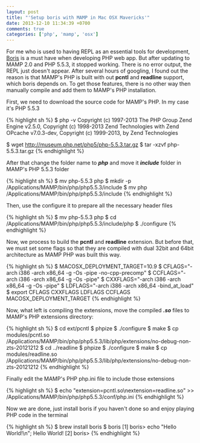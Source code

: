 ```yaml
---
layout: post
title: "'Setup boris with MAMP in Mac OSX Mavericks'"
date: 2013-12-10 11:34:39 +0700
comments: true
categories: ['php', 'mamp', 'osx']
---
```


For me who is used to having REPL as an essential tools for development, [Boris](https://github.com/d11wtq/boris) is a must have when developing PHP web app.
But after updating to MAMP 2.0 and PHP 5.5.3, it stopped working. There is no error output, the REPL just doesn't appear.
After several hours of googling, I found out the reason is that MAMP's PHP is built with out **pcntl** and **readline** support, which boris depends on. To get those features, there is no other way then manually compile and add them to MAMP's PHP installation.

First, we need to download the source code for MAMP's PHP. In my case it's PHP 5.5.3

{% highlight sh %}
$ php -v
Copyright (c) 1997-2013 The PHP Group
Zend Engine v2.5.0, Copyright (c) 1998-2013 Zend Technologies
    with Zend OPcache v7.0.3-dev, Copyright (c) 1999-2013, by Zend Technologies
    
$ wget http://museum.php.net/php5/php-5.5.3.tar.gz
$ tar -xzvf php-5.5.3.tar.gz
{% endhighlight %}

After that change the folder name to ***php*** and move it ***include*** folder in MAMP's PHP 5.5.3 folder

{% highlight sh %}
$ mv php-5.5.3 php
$ mkdir -p /Applications/MAMP/bin/php/php5.5.3/include
$ mv php /Applications/MAMP/bin/php/php5.5.3/include
{% endhighlight %}

Then, use the configure it to prepare all the necessary header files

{% highlight sh %}
$ mv php-5.5.3 php
$ cd /Applications/MAMP/bin/php/php5.5.3/include/php
$ ./configure
{% endhighlight %}

Now, we process to build the **pcntl** and **readline** extension.
But before that, we must set some flags so that they are compiled with dual 32bit and 64bit architecture as MAMP PHP was built this way.

{% highlight sh %}
$ MACOSX_DEPLOYMENT_TARGET=10.9
$ CFLAGS="-arch i386 -arch x86_64 -g -Os -pipe -no-cpp-precomp"
$ CCFLAGS="-arch i386 -arch x86_64 -g -Os -pipe"
$ CXXFLAGS="-arch i386 -arch x86_64 -g -Os -pipe"
$ LDFLAGS="-arch i386 -arch x86_64 -bind_at_load"
$ export CFLAGS CXXFLAGS LDFLAGS CCFLAGS MACOSX_DEPLOYMENT_TARGET
{% endhighlight %}

Now, what left is compiling the extensions, move the compiled ***.so*** files to MAMP's PHP extensions directory:

{% highlight sh %}
$ cd ext/pcntl
$ phpize
$ ./configure
$ make
$ cp modules/pcntl.so /Applications/MAMP/bin/php/php5.5.3/lib/php/extensions/no-debug-non-zts-20121212
$ cd ../readline
$ phpize
$ ./configure
$ make
$ cp modules/readline.so /Applications/MAMP/bin/php/php5.5.3/lib/php/extensions/no-debug-non-zts-20121212
{% endhighlight %}

Finally edit the MAMP's PHP php.ini file to include those extensions

{% highlight sh %}
$ echo "extension=pcntl.so\nextension=readline.so" >> /Applications/MAMP/bin/php/php5.5.3/conf/php.ini
{% endhighlight %}

Now we are done, just install boris if you haven't done so and enjoy playing PHP code in the terminal

{% highlight sh %}
$ brew install boris
$ boris
[1] boris> echo "Hello World!\n";
Hello World!
[2] boris>
{% endhighlight %}
